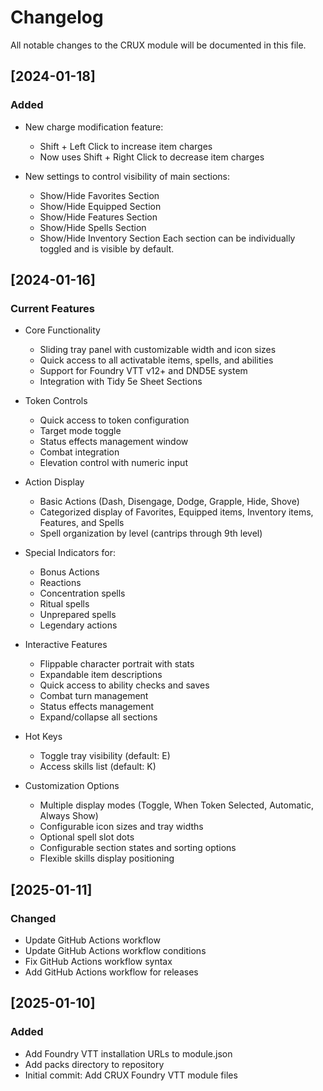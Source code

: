 # Changelog

All notable changes to the CRUX module will be documented in this file.

## [2024-01-18]

### Added
- New charge modification feature:
  - Shift + Left Click to increase item charges
  - Now uses Shift + Right Click to decrease item charges

- New settings to control visibility of main sections:
  - Show/Hide Favorites Section
  - Show/Hide Equipped Section
  - Show/Hide Features Section
  - Show/Hide Spells Section
  - Show/Hide Inventory Section
  Each section can be individually toggled and is visible by default.

## [2024-01-16]

### Current Features
- Core Functionality
  - Sliding tray panel with customizable width and icon sizes
  - Quick access to all activatable items, spells, and abilities
  - Support for Foundry VTT v12+ and DND5E system
  - Integration with Tidy 5e Sheet Sections

- Token Controls
  - Quick access to token configuration
  - Target mode toggle
  - Status effects management window
  - Combat integration
  - Elevation control with numeric input

- Action Display
  - Basic Actions (Dash, Disengage, Dodge, Grapple, Hide, Shove)
  - Categorized display of Favorites, Equipped items, Inventory items, Features, and Spells
  - Spell organization by level (cantrips through 9th level)

- Special Indicators for:
  - Bonus Actions
  - Reactions
  - Concentration spells
  - Ritual spells
  - Unprepared spells
  - Legendary actions

- Interactive Features
  - Flippable character portrait with stats
  - Expandable item descriptions
  - Quick access to ability checks and saves
  - Combat turn management
  - Status effects management
  - Expand/collapse all sections

- Hot Keys
  - Toggle tray visibility (default: E)
  - Access skills list (default: K)

- Customization Options
  - Multiple display modes (Toggle, When Token Selected, Automatic, Always Show)
  - Configurable icon sizes and tray widths
  - Optional spell slot dots
  - Configurable section states and sorting options
  - Flexible skills display positioning

## [2025-01-11]

### Changed
- Update GitHub Actions workflow
- Update GitHub Actions workflow conditions
- Fix GitHub Actions workflow syntax
- Add GitHub Actions workflow for releases

## [2025-01-10]

### Added
- Add Foundry VTT installation URLs to module.json
- Add packs directory to repository
- Initial commit: Add CRUX Foundry VTT module files
